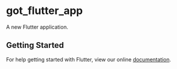 # got_flutter_app

A new Flutter application.

## Getting Started

For help getting started with Flutter, view our online
[documentation](https://flutter.io/).
